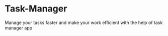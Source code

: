 # Task-Manager
Manage your tasks faster and make your work efficient with the help of task manager app  
